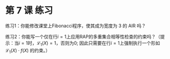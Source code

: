 # 第 7 课 练习

练习1：你能修改课堂上Fibonacci程序，使其成为宽度为 3 的 AIR 吗？

练习2：你能写一个仅在行$i=1$上应用RAP的多重集合相等性检查的约束吗？（提示：当$i=1$时，$\mathcal{L}_{1}(X)=1$，否则为0; 因此只需要在行$i=1$上强制执行一个形如 $\mathcal{L}_{1}(X) \cdot f(X)$ 的约束。）
